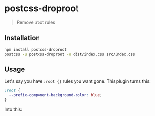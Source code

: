 # postcss-droproot
> Remove :root rules

## Installation

```sh
npm install postcss-droproot
postcss -u postcss-droproot -o dist/index.css src/index.css
```

## Usage

Let's say you have `:root {}` rules you want gone. This plugin turns this:

```css
:root {
  --prefix-component-background-color: blue;
}
```

Into this:

```
```
